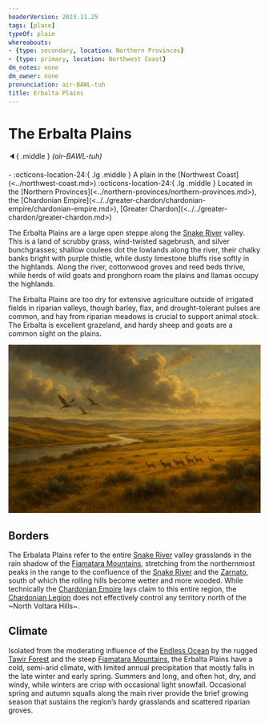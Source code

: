 ```yaml
---
headerVersion: 2023.11.25
tags: [place]
typeOf: plain
whereabouts:
- {type: secondary, location: Northern Provinces}
- {type: primary, location: Northwest Coast}
dm_notes: none
dm_owner: none
pronunciation: air-BAWL-tuh
title: Erbalta Plains
---
```

# The Erbalta Plains
:speaker:{ .middle } *(air-BAWL-tuh)*  
<div class="grid cards ext-narrow-margin ext-one-column" markdown>
-    :octicons-location-24:{ .lg .middle } A plain in the [Northwest Coast](<../northwest-coast.md>)  
    :octicons-location-24:{ .lg .middle } Located in the [Northern Provinces](<../northern-provinces/northern-provinces.md>), the [Chardonian Empire](<../../greater-chardon/chardonian-empire/chardonian-empire.md>), [Greater Chardon](<../../greater-chardon/greater-chardon.md>)  
</div>


The Erbalta Plains are a large open steppe along the [Snake River](<../../major-rivers/chasa-nahadi-watershed/snake-river.md>) valley. This is a land of scrubby grass, wind-twisted sagebrush, and silver bunchgrasses; shallow coulees dot the lowlands along the river, their chalky banks bright with purple thistle, while dusty limestone bluffs rise softly in the highlands. Along the river, cottonwood groves and reed beds thrive, while herds of wild goats and pronghorn roam the plains and llamas occupy the highlands.

The Erbalta Plains are too dry for extensive agriculture outside of irrigated fields in riparian valleys, though barley, flax, and drought-tolerant pulses are common, and hay from riparian meadows is crucial to support animal stock. The Erbalta is excellent grazeland, and hardy sheep and goats are a common sight on the plains. 

![Pasted Image 20250524112849](../../../assets/pasted-image-20250524112849.png)

## Borders

The Erbalata Plains refer to the entire [Snake River](<../../major-rivers/chasa-nahadi-watershed/snake-river.md>) valley grasslands in the rain shadow of the [Fiamatara Mountains](<../fiamatara-mountains/fiamatara-mountains.md>), stretching from the northernmost peaks in the range to the confluence of the [Snake River](<../../major-rivers/chasa-nahadi-watershed/snake-river.md>) and the [Zarnato](<../../major-rivers/chasa-nahadi-watershed/zarnato.md>), south of which the rolling hills become wetter and more wooded. While technically the [Chardonian Empire](<../../greater-chardon/chardonian-empire/chardonian-empire.md>) lays claim to this entire region, the [Chardonian Legion](<../../../groups/chardonian-organizations/chardonian-legion.md>) does not effectively control any territory north of the ~North Voltara Hills~. 

## Climate

Isolated from the moderating influence of the [Endless Ocean](<../../endless-ocean.md>) by the rugged [Tawir Forest](<../tawir-forest.md>) and the steep [Fiamatara Mountains](<../fiamatara-mountains/fiamatara-mountains.md>), the Erbalta Plains have a cold, semi-arid climate, with limited annual precipitation that mostly falls in the late winter and early spring. Summers and long, and often hot, dry, and windy, while winters are crisp with occasional light snowfall. Occasional spring and autumn squalls along the main river provide the brief growing season that sustains the region’s hardy grasslands and scattered riparian groves.

